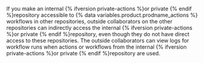 If you make an internal {% ifversion private-actions %}or private {% endif %}repository accessible to {% data variables.product.prodname_actions %} workflows in other repositories, outside collaborators on the other repositories can indirectly access the internal {% ifversion private-actions %}or private {% endif %}repository, even though they do not have direct access to these repositories. The outside collaborators can view logs for workflow runs when actions or workflows from the internal {% ifversion private-actions %}or private {% endif %}repository are used.
